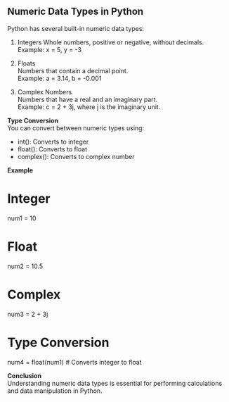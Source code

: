 ## Numeric Data Types in Python  
Python has several built-in numeric data types:  

1. Integers
Whole numbers, positive or negative, without decimals.  
Example: x = 5, y = -3  

2. Floats  
Numbers that contain a decimal point.  
Example: a = 3.14, b = -0.001 

3. Complex Numbers  
Numbers that have a real and an imaginary part.  
Example: c = 2 + 3j, where j is the imaginary unit.  

**Type Conversion**   
You can convert between numeric types using:   
- int(): Converts to integer  
- float(): Converts to float  
- complex(): Converts to complex number  

**Example**  

# Integer  
num1 = 10  

# Float  
num2 = 10.5  

# Complex  
num3 = 2 + 3j  

# Type Conversion  
num4 = float(num1)  # Converts integer to float  

**Conclusion**  
Understanding numeric data types is essential for performing calculations and data manipulation in Python.
